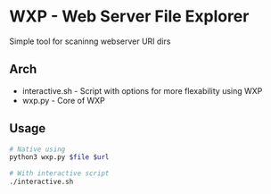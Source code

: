 # WXP - Web Server File Explorer
Simple tool for scaninng webserver URI dirs

## Arch
- interactive.sh - Script with options for more flexability using WXP
- wxp.py - Core of WXP

## Usage 
```bash
# Native using 
python3 wxp.py $file $url

# With interactive script
./interactive.sh
```
